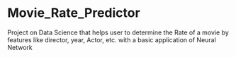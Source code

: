 # Movie_Rate_Predictor
Project on Data Science that helps user to determine the Rate of a movie by features like director, year, Actor, etc. with a basic application of Neural Network

